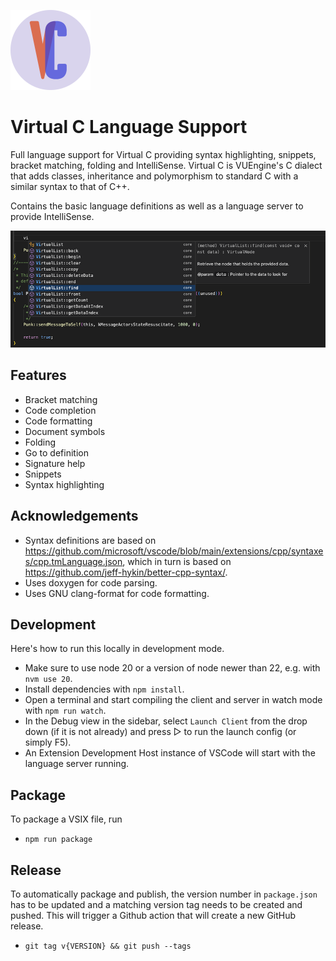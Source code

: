 <img src="resources/icon.png" width="128" height="128"><br />

# Virtual C Language Support

Full language support for Virtual C providing syntax highlighting, snippets, bracket matching, folding and IntelliSense. Virtual C is VUEngine's C dialect that adds classes, inheritance and polymorphism to standard C with a similar syntax to that of C++.

Contains the basic language definitions as well as a language server to provide IntelliSense.

![](screenshot.png?raw=true)

## Features

- Bracket matching
- Code completion
- Code formatting
- Document symbols
- Folding
- Go to definition
- Signature help
- Snippets
- Syntax highlighting

## Acknowledgements

- Syntax definitions are based on https://github.com/microsoft/vscode/blob/main/extensions/cpp/syntaxes/cpp.tmLanguage.json, which in turn is based on https://github.com/jeff-hykin/better-cpp-syntax/.
- Uses doxygen for code parsing.
- Uses GNU clang-format for code formatting.

## Development

Here's how to run this locally in development mode.

- Make sure to use node 20 or a version of node newer than 22, e.g. with `nvm use 20`.
- Install dependencies with `npm install`.
- Open a terminal and start compiling the client and server in watch mode with `npm run watch`.
- In the Debug view in the sidebar, select `Launch Client` from the drop down (if it is not already) and press ▷ to run the launch config (or simply F5).
- An Extension Development Host instance of VSCode will start with the language server running.

## Package

To package a VSIX file, run

- `npm run package`

## Release

To automatically package and publish, the version number in `package.json` has to be updated and a matching version tag needs to be created and pushed. This will trigger a Github action that will create a new GitHub release.

- `git tag v{VERSION} && git push --tags`
